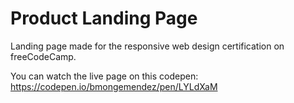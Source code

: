 # Product Landing Page

Landing page made for the responsive web design certification on freeCodeCamp.

You can watch the live page on this codepen: https://codepen.io/bmongemendez/pen/LYLdXaM
